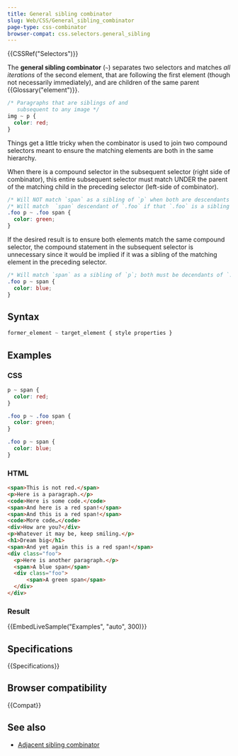 ```yaml
---
title: General sibling combinator
slug: Web/CSS/General_sibling_combinator
page-type: css-combinator
browser-compat: css.selectors.general_sibling
---
```


{{CSSRef("Selectors")}}

The **general sibling combinator** (`~`) separates two selectors and matches _all iterations_ of the second element, that are following the first element (though not necessarily immediately), and are children of the same parent {{Glossary("element")}}.

```css
/* Paragraphs that are siblings of and
   subsequent to any image */
img ~ p {
  color: red;
}
```

Things get a little tricky when the combinator is used to join two compound selectors meant to ensure the matching elements are both in the same hierarchy.

When there is a compound selector in the subsequent selector (right side of combinator), this entire subsequent selector must match UNDER the parent of the matching child in the preceding selector (left-side of combinator).

```css
/* Will NOT match `span` as a sibling of `p` when both are descendants of `.foo` */
/* Will match  `span` descendant of `.foo` if that `.foo` is a sibling of `p` both nested in an ancestor `.foo` */
.foo p ~ .foo span {  
  color: green;
}
```

If the desired result is to ensure both elements match the same compound selector, the compound statement in the subsequent selector is unnecessary since it would be implied if it was a sibling of the matching element in the preceding selector.

```css
/* Will match `span` as a sibling of `p`; both must be decendants of `.foo` */
.foo p ~ span {  
  color: blue;
}
```

## Syntax

```css
former_element ~ target_element { style properties }
```

## Examples

### CSS

```css
p ~ span {
  color: red;
}

.foo p ~ .foo span {
  color: green;
}

.foo p ~ span {
  color: blue;
}
```

### HTML

```html
<span>This is not red.</span>
<p>Here is a paragraph.</p>
<code>Here is some code.</code>
<span>And here is a red span!</span>
<span>And this is a red span!</span>
<code>More code…</code>
<div>How are you?</div>
<p>Whatever it may be, keep smiling.</p>
<h1>Dream big</h1>
<span>And yet again this is a red span!</span>
<div class="foo">
  <p>Here is another paragraph.</p>
  <span>A blue span</span>
  <div class="foo">
      <span>A green span</span>
  </div>
</div>
```

### Result

{{EmbedLiveSample("Examples", "auto", 300)}}

## Specifications

{{Specifications}}

## Browser compatibility

{{Compat}}

## See also

- [Adjacent sibling combinator](/en-US/docs/Web/CSS/Adjacent_sibling_combinator)
